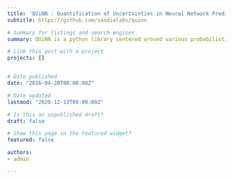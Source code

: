 ```yaml
---
title: 'QUiNN : Quantification of Uncertainties in Neural Network Predictions'
subtitle: https://github.com/sandialabs/quinn

# Summary for listings and search engines
summary: QUiNN is a python library centered around various probabilistic wrappers over PyTorch modules in order to provide uncertainty estimation in Neural Network (NN) predictions.

# Link this post with a project
projects: []


# Date published
date: "2016-04-20T00:00:00Z"

# Date updated
lastmod: "2020-12-13T00:00:00Z"

# Is this an unpublished draft?
draft: false

# Show this page in the Featured widget?
featured: false

authors:
- admin

---
```


